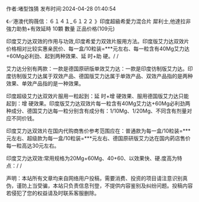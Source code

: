 <p>作者:堵型蚀猜 发布时间:2024-04-28 01:40:54</p>
<p>《✅港澳代购薇信：６１４１_６１２２ 》印度超級希愛力混合片 犀利士,他達拉非 強力助勃+有效延時 10顆 數量 正品价格(109元) </p>
									<p>印度艾力达双效的作用与功效,印度希爱力双效片服用方法。印度版艾力达双效片价格相对比较实惠亲民价、每一盒/10粒装=***元左右、每一粒含有40Mg艾力达+60Mg必利劲、起到两种效果、延 时+助 硬。/ / </p><p></p><p>艾力达分别有两款：一款是德国原研版单效艾力达：一款是印度彷制版艾力达。印度彷制版艾力达属于双效产品、德国版艾力达属于单效产品、双效产品指的是两种效果、单效产品指的是一种效果。</p><p>印度超级艾力达双效片服用一粒起到：延 时+增 硬效果、服用德国版艾力达只能起到：增 硬效果。印度版艾力达双效片每一粒含有40Mg艾力达+60Mg必利劲两种成分、德国艾力达每一粒分别含有成分有：1/10Mg、1/20Mg、不同含有剂量对应不同价钱。</p><p>印度艾力达双效片在国内代购商售价参考范围应在：普通款为每一盒/10粒装=***元左右、超级款为每一盒/10粒装=***元左右、德国原研版艾力达在国内葯店售价每一粒高达30元左右。</p><p>印度艾力达双效:常用规格为20Mg+60Mg、40+60、以效果快、硬.度高为特点：/ / </p><p></p>				声明：本站所有文章均来自网络用户投稿，需要消费、投资的项目请注意识别真伪，谨防上当受骗，本站只负责信息刊登，不提供内容鉴别及纠纷问题。投稿内容若侵犯了您的权益请及时联系客服删除。				
